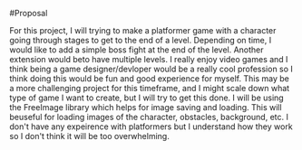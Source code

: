 #Proposal

For this project, I will trying to make a platformer game with a character going through stages to get to 
the end of a level. Depending on time, I would like to add a simple boss fight at the end of the level. 
Another extension would beto have multiple levels. I really enjoy video games and I think being a game 
designer/devloper would be a really cool profession so I think doing this would be fun and good experience 
for myself. This may be a more challenging project for this timeframe, and I might scale down what type of 
game I want to create, but I will try to get this done. I will be using the FreeImage library which helps 
for image saving and loading. This will beuseful for loading images of the character, obstacles, background,
etc. I don't have any expeirence with platformers but I understand how they work so I don't think it will 
be too overwhelming.

